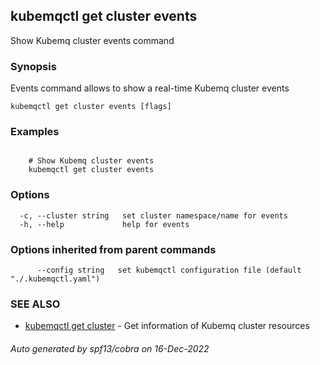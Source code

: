 ## kubemqctl get cluster events

Show Kubemq cluster events command

### Synopsis

Events command allows to show a real-time Kubemq cluster events

```
kubemqctl get cluster events [flags]
```

### Examples

```

 	# Show Kubemq cluster events
	kubemqctl get cluster events

```

### Options

```
  -c, --cluster string   set cluster namespace/name for events
  -h, --help             help for events
```

### Options inherited from parent commands

```
      --config string   set kubemqctl configuration file (default "./.kubemqctl.yaml")
```

### SEE ALSO

* [kubemqctl get cluster](kubemqctl_get_cluster.md)	 - Get information of Kubemq cluster resources

###### Auto generated by spf13/cobra on 16-Dec-2022
